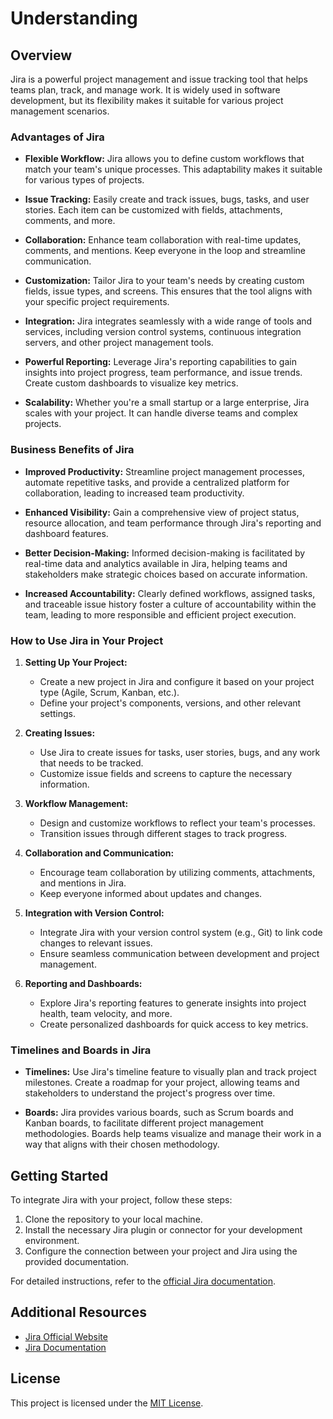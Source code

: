 # Understanding

## Overview

Jira is a powerful project management and issue tracking tool that helps teams plan, track, and manage work. It is widely used in software development, but its flexibility makes it suitable for various project management scenarios.

### Advantages of Jira

- **Flexible Workflow:** Jira allows you to define custom workflows that match your team's unique processes. This adaptability makes it suitable for various types of projects.

- **Issue Tracking:** Easily create and track issues, bugs, tasks, and user stories. Each item can be customized with fields, attachments, comments, and more.

- **Collaboration:** Enhance team collaboration with real-time updates, comments, and mentions. Keep everyone in the loop and streamline communication.

- **Customization:** Tailor Jira to your team's needs by creating custom fields, issue types, and screens. This ensures that the tool aligns with your specific project requirements.

- **Integration:** Jira integrates seamlessly with a wide range of tools and services, including version control systems, continuous integration servers, and other project management tools.

- **Powerful Reporting:** Leverage Jira's reporting capabilities to gain insights into project progress, team performance, and issue trends. Create custom dashboards to visualize key metrics.

- **Scalability:** Whether you're a small startup or a large enterprise, Jira scales with your project. It can handle diverse teams and complex projects.

### Business Benefits of Jira

- **Improved Productivity:** Streamline project management processes, automate repetitive tasks, and provide a centralized platform for collaboration, leading to increased team productivity.

- **Enhanced Visibility:** Gain a comprehensive view of project status, resource allocation, and team performance through Jira's reporting and dashboard features.

- **Better Decision-Making:** Informed decision-making is facilitated by real-time data and analytics available in Jira, helping teams and stakeholders make strategic choices based on accurate information.

- **Increased Accountability:** Clearly defined workflows, assigned tasks, and traceable issue history foster a culture of accountability within the team, leading to more responsible and efficient project execution.

### How to Use Jira in Your Project

1. **Setting Up Your Project:**
    - Create a new project in Jira and configure it based on your project type (Agile, Scrum, Kanban, etc.).
    - Define your project's components, versions, and other relevant settings.

2. **Creating Issues:**
    - Use Jira to create issues for tasks, user stories, bugs, and any work that needs to be tracked.
    - Customize issue fields and screens to capture the necessary information.

3. **Workflow Management:**
    - Design and customize workflows to reflect your team's processes.
    - Transition issues through different stages to track progress.

4. **Collaboration and Communication:**
    - Encourage team collaboration by utilizing comments, attachments, and mentions in Jira.
    - Keep everyone informed about updates and changes.

5. **Integration with Version Control:**
    - Integrate Jira with your version control system (e.g., Git) to link code changes to relevant issues.
    - Ensure seamless communication between development and project management.

6. **Reporting and Dashboards:**
    - Explore Jira's reporting features to generate insights into project health, team velocity, and more.
    - Create personalized dashboards for quick access to key metrics.

### Timelines and Boards in Jira

- **Timelines:** Use Jira's timeline feature to visually plan and track project milestones. Create a roadmap for your project, allowing teams and stakeholders to understand the project's progress over time.

- **Boards:** Jira provides various boards, such as Scrum boards and Kanban boards, to facilitate different project management methodologies. Boards help teams visualize and manage their work in a way that aligns with their chosen methodology.

## Getting Started

To integrate Jira with your project, follow these steps:

1. Clone the repository to your local machine.
2. Install the necessary Jira plugin or connector for your development environment.
3. Configure the connection between your project and Jira using the provided documentation.

For detailed instructions, refer to the [official Jira documentation](https://www.atlassian.com/software/jira/documentation).

## Additional Resources

- [Jira Official Website](https://www.atlassian.com/software/jira)
- [Jira Documentation](https://www.atlassian.com/software/jira/documentation)

## License

This project is licensed under the [MIT License](https://github.com/jasjitajimal/practice_agile_journey/blob/main/LICENSE).
